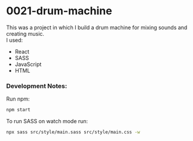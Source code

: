 # 0021-drum-machine 



This was a project in which I build a drum machine for mixing sounds and creating music.  
I used: 
- React
- SASS 
- JavaScript
- HTML 




### Development Notes: 

Run npm: 
```bash 
npm start
```


To run SASS on watch mode run: 

```bash
npx sass src/style/main.sass src/style/main.css -w
````














